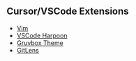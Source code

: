 ## Cursor/VSCode Extensions

- [Vim](https://marketplace.visualstudio.com/items?itemName=vscodevim.vim)
- [VSCode Harpoon](https://marketplace.visualstudio.com/items?itemName=tobias-z.vscode-harpoon)
- [Gruvbox Theme](https://marketplace.visualstudio.com/items?itemName=tomphilbin.gruvbox-themes)
- [GitLens](https://marketplace.visualstudio.com/items?itemName=eamodio.gitlens)
